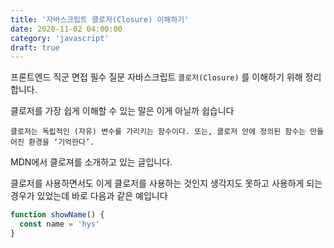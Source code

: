 ```yaml
---
title: '자바스크립트 클로저(Closure) 이해하기'
date: 2020-11-02 04:00:00
category: 'javascript'
draft: true
---
```


프론트엔드 직군 면접 필수 질문 자바스크립트 `클로저(Closure)` 를 이해하기 위해 정리합니다.

클로저를 가장 쉽게 이해할 수 있는 말은 이게 아닐까 쉽습니다

```
클로저는 독립적인 (자유) 변수를 가리키는 함수이다. 또는, 클로저 안에 정의된 함수는 만들어진 환경을 ‘기억한다’.
```

MDN에서 클로져를 소개하고 있는 글입니다.

클로저를 사용하면서도 이게 클로저를 사용하는 것인지 생각지도 못하고 사용하게 되는 경우가 있었는데 바로 다음과 같은 예입니다

```js
function showName() {
  const name = 'hys'
}
```
